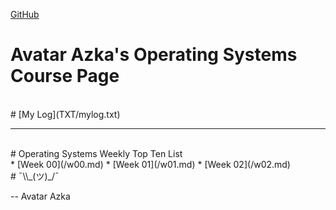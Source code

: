---
---

[GitHub](https://github.com/siepenmaru/os202/)
<br>
# Avatar Azka's Operating Systems Course Page
<br>
# [My Log](TXT/mylog.txt)
<br>
<hr>
<br>
# Operating Systems Weekly Top Ten List
<br>
* [Week 00](/w00.md)
* [Week 01](/w01.md)
* [Week 02](/w02.md)
<br>
# ¯\\_(ツ)_/¯

-- Avatar Azka


